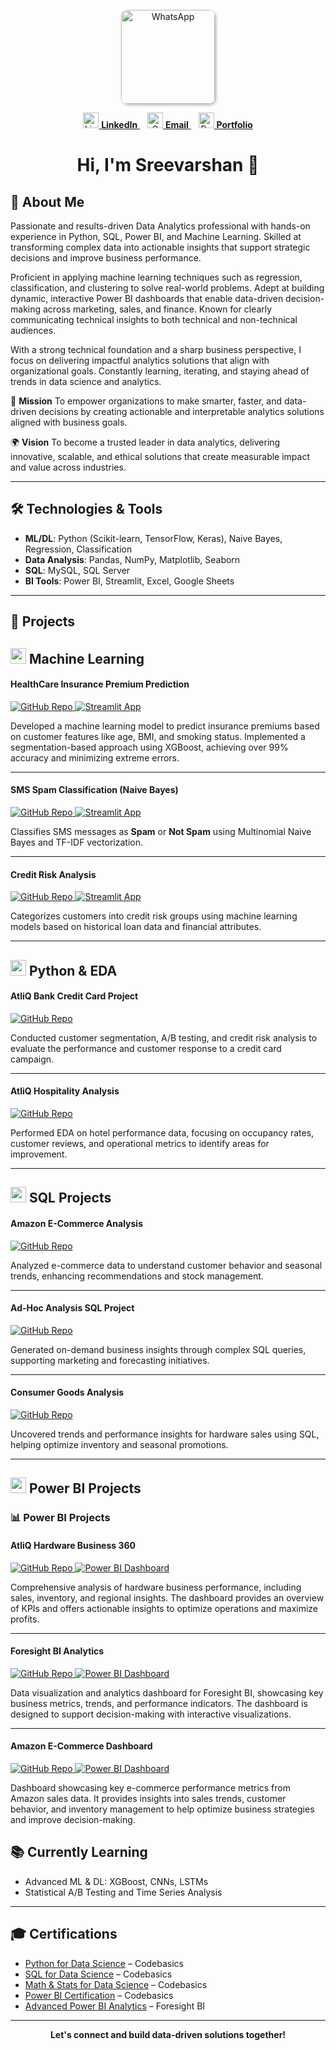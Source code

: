 <p align="center">
  <a href="https://wa.me/your-whatsapp-number">
    <img src="https://github.com/user-attachments/assets/198cb09b-595b-4e9c-98c5-e6265434c392" 
         alt="WhatsApp" 
         title="Click to chat on WhatsApp" 
         width="150" 
         style="border-radius: 10px; box-shadow: 2px 2px 5px rgba(0,0,0,0.3);" />
  </a>
</p>

<p align="center">
  <a href="https://www.linkedin.com/public-profile/settings?trk=d_flagship3_profile_self_view_public_profile" target="_blank">
    <img src="https://github.com/user-attachments/assets/39275837-813c-449f-8e57-b07d4d960102" alt="LinkedIn" width="25" />
    <strong>LinkedIn</strong>
  </a> &nbsp;&nbsp;
  <a href="mailto:itssreevarshan@gmail.com" target="_blank">
    <img src="https://github.com/user-attachments/assets/4dbcff72-493f-4f53-8455-bb5f92aedbbb" alt="Gmail" width="25" />
    <strong>Email</strong>
  </a> &nbsp;&nbsp;
  <a href="https://codebasics.io/portfolio/Sreevarshan-Sivaganam" target="_blank">
    <img src="https://github.com/user-attachments/assets/fbcd53d6-bec9-491d-821b-c70008275dcf" alt="Portfolio" width="25" />
    <strong>Portfolio</strong>
  </a>
</p>

<h1 align="center">Hi, I'm Sreevarshan 👋</h1>

## 🧠 About Me

Passionate and results-driven Data Analytics professional with hands-on experience in Python, SQL, Power BI, and Machine Learning. Skilled at transforming complex data into actionable insights that support strategic decisions and improve business performance.

Proficient in applying machine learning techniques such as regression, classification, and clustering to solve real-world problems. Adept at building dynamic, interactive Power BI dashboards that enable data-driven decision-making across marketing, sales, and finance. Known for clearly communicating technical insights to both technical and non-technical audiences.

With a strong technical foundation and a sharp business perspective, I focus on delivering impactful analytics solutions that align with organizational goals. Constantly learning, iterating, and staying ahead of trends in data science and analytics.

🚀 **Mission**
To empower organizations to make smarter, faster, and data-driven decisions by creating actionable and interpretable analytics solutions aligned with business goals.

🌍 **Vision**
To become a trusted leader in data analytics, delivering innovative, scalable, and ethical solutions that create measurable impact and value across industries.

---

## 🛠️ Technologies & Tools

- **ML/DL**: Python (Scikit-learn, TensorFlow, Keras), Naive Bayes, Regression, Classification  
- **Data Analysis**: Pandas, NumPy, Matplotlib, Seaborn  
- **SQL**: MySQL, SQL Server  
- **BI Tools**: Power BI, Streamlit, Excel, Google Sheets  

---

## 🚀 Projects



##  <img src="https://img.icons8.com/color/48/000000/artificial-intelligence.png" width="25"/> Machine Learning

####  **HealthCare Insurance Premium Prediction**  
<p>
  <a href="https://github.com/Sreevarshan-fin/HealthCare-Insurance-Premium-Prediction">
    <img src="https://img.shields.io/badge/GitHub-Repo-blue?logo=github&logoColor=white" alt="GitHub Repo"/>
  </a>
  <a href="https://ml-healthcare-premium-prediction-7qrpw78zqct4zhdm7u8v2d.streamlit.app/">
    <img src="https://img.shields.io/badge/Launch%20App-Streamlit-orange?logo=streamlit&logoColor=white" alt="Streamlit App"/>
  </a>
</p>

Developed a machine learning model to predict insurance premiums based on customer features like age, BMI, and smoking status. Implemented a segmentation-based approach using XGBoost, achieving over 99% accuracy and minimizing extreme errors.


-----

####  **SMS Spam Classification (Naive Bayes)**  
<p>
  <a href="https://github.com/Sreevarshan-fin/SMS-Spam-Classification-Using-Naive-Bayes">
    <img src="https://img.shields.io/badge/GitHub-Repo-blue?logo=github&logoColor=white" alt="GitHub Repo"/>
  </a>
  <a href="https://sms-spam-classification-using-naive-bayes-sjwvf85xws5rdvz86bz3.streamlit.app/">
    <img src="https://img.shields.io/badge/Launch%20App-Streamlit-orange?logo=streamlit&logoColor=white" alt="Streamlit App"/>
  </a>
</p>

Classifies SMS messages as **Spam** or **Not Spam** using Multinomial Naive Bayes and TF-IDF vectorization.

-----

####   **Credit Risk Analysis**  
<p>
  <a href="https://github.com/Sreevarshan-fin/Credit-Risk-Analysis">
    <img src="https://img.shields.io/badge/GitHub-Repo-blue?logo=github&logoColor=white" alt="GitHub Repo"/>
  </a>
  <a href="https://credit-risk-analysis-jj3vtj43niyqoxbokhujxx.streamlit.app/">
    <img src="https://img.shields.io/badge/Launch%20App-Streamlit-orange?logo=streamlit&logoColor=white" alt="Streamlit App"/>
  </a>
</p>

Categorizes customers into credit risk groups using machine learning models based on historical loan data and financial attributes.


----

##  <img src="https://img.icons8.com/color/48/000000/python--v1.png" width="25"/> Python & EDA 

####   **AtliQ Bank Credit Card Project**  
[![GitHub Repo](https://img.shields.io/badge/GitHub-Repo-blue?logo=github&logoColor=white)](https://github.com/Sreevarshan-fin/AtliQ-Bank--Credit-Card-Project)

Conducted customer segmentation, A/B testing, and credit risk analysis to evaluate the performance and customer response to a credit card campaign.

-----

####   **AtliQ Hospitality Analysis**  
[![GitHub Repo](https://img.shields.io/badge/GitHub-Repo-blue?logo=github&logoColor=white)](https://github.com/Sreevarshan-fin/AtliQ-Hospitality-Analysis)

Performed EDA on hotel performance data, focusing on occupancy rates, customer reviews, and operational metrics to identify areas for improvement.

---

## <img src="https://img.icons8.com/color/48/000000/sql.png" width="25"/> SQL Projects


####  **Amazon E-Commerce Analysis**  
[![GitHub Repo](https://img.shields.io/badge/GitHub-Repo-blue?logo=github&logoColor=white)](https://github.com/Sreevarshan-fin/SQL-Project---Amazon-E-Commerce)

Analyzed e-commerce data to understand customer behavior and seasonal trends, enhancing recommendations and stock management.

-----

#### **Ad-Hoc Analysis SQL Project**  
[![GitHub Repo](https://img.shields.io/badge/GitHub-Repo-blue?logo=github&logoColor=white)](https://github.com/Sreevarshan-fin/SQL-Project-Ad-Hoc-Analysis)

Generated on-demand business insights through complex SQL queries, supporting marketing and forecasting initiatives.

----


####  **Consumer Goods Analysis**  
[![GitHub Repo](https://img.shields.io/badge/GitHub-Repo-blue?logo=github&logoColor=white)](https://github.com/Sreevarshan-fin/AtliQ-Hardware-Consumer-Goods-Analysis-FY2020-2021-)

Uncovered trends and performance insights for hardware sales using SQL, helping optimize inventory and seasonal promotions.

---

## <img src="https://img.icons8.com/color/48/000000/power-bi.png" width="25"/>  Power BI Projects

### 📊 Power BI Projects

#### **AtliQ Hardware Business 360**  
<p>
  <a href="https://github.com/Sreevarshan-fin/AtliQ-Hardware-Business-360">
    <img src="https://img.shields.io/badge/GitHub-Repo-blue?logo=github&logoColor=white" alt="GitHub Repo"/>
  </a>
  <a href="https://app.powerbi.com/view?r=eyJrIjoiZmI3MDQwMjktZTA3Zi00ZmM3LWIyNzQtZmEzZmNhMjBiM2U1IiwidCI6ImM2ZTU0OWIzLTVmNDUtNDAzMi1hYWU5LWQ0MjQ0ZGM1YjJjNCJ9">
    <img src="https://img.shields.io/badge/PowerBI-Dashboard-yellow?logo=powerbi&logoColor=black" alt="Power BI Dashboard"/>
  </a>
</p>
Comprehensive analysis of hardware business performance, including sales, inventory, and regional insights. The dashboard provides an overview of KPIs and offers actionable insights to optimize operations and maximize profits.

---

#### **Foresight BI Analytics**  
<p>
  <a href="https://github.com/Sreevarshan-fin/Foresight-BI-Analytics">
    <img src="https://img.shields.io/badge/GitHub-Repo-blue?logo=github&logoColor=white" alt="GitHub Repo"/>
  </a>
  <a href="https://app.powerbi.com/view?r=eyJrIjoiYmYwZmY2MDctYzkwZi00ZWZmLWJiZjItNDA0NzY0YjdhNWY4IiwidCI6ImM2ZTU0OWIzLTVmNDUtNDAzMi1hYWU5LWQ0MjQ0ZGM1YjJjNCJ9">
    <img src="https://img.shields.io/badge/PowerBI-Dashboard-yellow?logo=powerbi&logoColor=black" alt="Power BI Dashboard"/>
  </a>
</p>
Data visualization and analytics dashboard for Foresight BI, showcasing key business metrics, trends, and performance indicators. The dashboard is designed to support decision-making with interactive visualizations.

---

#### **Amazon E-Commerce Dashboard**  
<p>
  <a href="https://github.com/Sreevarshan-fin/SQL-Project---Amazon-E-Commerce">
    <img src="https://img.shields.io/badge/GitHub-Repo-blue?logo=github&logoColor=white" alt="GitHub Repo"/>
  </a>
  <a href="https://app.powerbi.com/view?r=eyJrIjoiODNjNjllNmUtOTg3My00NDU4LWFjOGMtNjQ1NmVjZGI3MWNmIiwidCI6ImM2ZTU0OWIzLTVmNDUtNDAzMi1hYWU5LWQ0MjQ0ZGM1YjJjNCJ9">
    <img src="https://img.shields.io/badge/PowerBI-Dashboard-yellow?logo=powerbi&logoColor=black" alt="Power BI Dashboard"/>
  </a>
</p>
Dashboard showcasing key e-commerce performance metrics from Amazon sales data. It provides insights into sales trends, customer behavior, and inventory management to help optimize business strategies and improve decision-making.



## 📚 Currently Learning

- Advanced ML & DL: XGBoost, CNNs, LSTMs  
- Statistical A/B Testing and Time Series Analysis  

---

## 🎓 Certifications

- [Python for Data Science](https://codebasics.io/certificate/CB-48-495191) – Codebasics  
- [SQL for Data Science](https://codebasics.io/certificate/CB-50-495191) – Codebasics  
- [Math & Stats for Data Science](https://codebasics.io/certificate/CB-63-495191) – Codebasics  
- [Power BI Certification](https://codebasics.io/certificate/CB-49-495191) – Codebasics  
- [Advanced Power BI Analytics](https://training.foresightbi.com.ng/certificates/rihluvmyez) – Foresight BI  

---

<p align="center"><strong>Let's connect and build data-driven solutions together!</strong></p>

